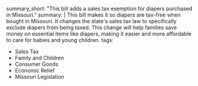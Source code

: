 summary_short: "This bill adds a sales tax exemption for diapers purchased in Missouri."
summary: |
  This bill makes it so diapers are tax-free when bought in Missouri. It changes the state's sales tax law to specifically exclude diapers from being taxed. This change will help families save money on essential items like diapers, making it easier and more affordable to care for babies and young children.
tags:
  - Sales Tax
  - Family and Children
  - Consumer Goods
  - Economic Relief
  - Missouri Legislation
